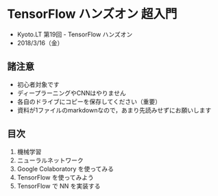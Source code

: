 # TensorFlow ハンズオン 超入門

- Kyoto.LT 第19回 - TensorFlow ハンズオン
- 2018/3/16（金）


## 諸注意

- 初心者対象です
- ディープラーニングやCNNはやりません
- 各自のドライブにコピーを保存してください（重要）
- 資料が1ファイルのmarkdownなので，あまり先読みせずにお願いします

## 目次

1. 機械学習
1. ニューラルネットワーク
1. Google Colaboratory を使ってみる
1. TensorFlow を使ってみよう
1. TensorFlow で NN を実装する